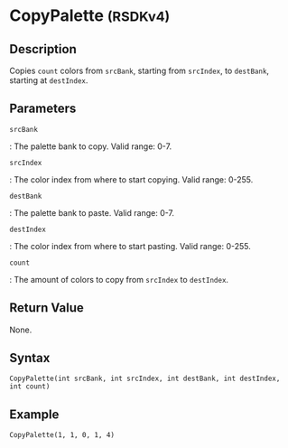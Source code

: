 # CopyPalette <small>(RSDKv4)</small>

## Description
Copies `count` colors from `srcBank`, starting from `srcIndex`, to `destBank`, starting at `destIndex`.

## Parameters
`srcBank`

:   The palette bank to copy. Valid range: 0-7.

`srcIndex`

:   The color index from where to start copying. Valid range: 0-255.

`destBank`

:   The palette bank to paste. Valid range: 0-7.

`destIndex`

:   The color index from where to start pasting. Valid range: 0-255.

`count`

:   The amount of colors to copy from `srcIndex` to `destIndex`.

## Return Value
None.

## Syntax
```
CopyPalette(int srcBank, int srcIndex, int destBank, int destIndex, int count)
```

## Example
```
CopyPalette(1, 1, 0, 1, 4)
```